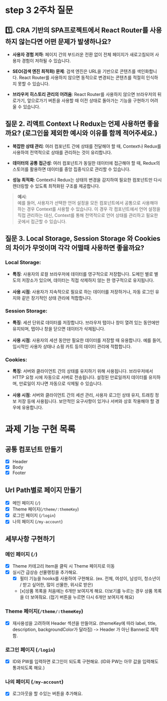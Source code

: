 # step 3 2주차 질문

## 1️⃣. CRA 기반의 SPA프로젝트에서 React Router를 사용하지 않는다면 어떤 문제가 발생하나요?

- **사용자 경험 저하**: 페이지 간의 부드러운 전환 없이 전체 페이지가 새로고침되어 사용자 경험이 저하될 수 있습니다.

- **SEO(검색 엔진 최적화) 문제**: 검색 엔진은 URL을 기반으로 콘텐츠를 색인화합니다. React Router를 사용하지 않으면 동적으로 변경되는 콘텐츠를 적절히 인식하지 못할 수 있습니다.

- **브라우저 히스토리 관리의 어려움**: React Router를 사용하지 않으면 브라우저의 뒤로가기, 앞으로가기 버튼을 사용할 때 이전 상태로 돌아가는 기능을 구현하기 어려울 수 있습니다.

## 질문 2. 리액트 Context 나 Redux는 언제 사용하면 좋을까요? (로그인을 제외한 예시와 이유를 함께 적어주세요.)

- **복잡한 상태 관리**: 여러 컴포넌트 간에 상태를 전달해야 할 때, Context나 Redux를 사용하여 전역적으로 상태를 관리하는 것이 유리합니다.

- **데이터의 공통 접근성**: 여러 컴포넌트가 동일한 데이터에 접근해야 할 때, Redux의 스토어를 활용하면 데이터를 중앙 집중식으로 관리할 수 있습니다.

- **성능 최적화**: Context나 Redux는 상태의 변경을 감지하여 필요한 컴포넌트만 다시 렌더링할 수 있도록 최적화된 구조를 제공합니다.

> **예시**:<br>예를 들어, 사용자가 선택한 언어 설정을 모든 컴포넌트에서 공통으로 사용해야 하는 경우 Context를 사용할 수 있습니다. 이 경우 각 컴포넌트에서 언어 설정을 직접 관리하는 대신, Context를 통해 전역적으로 언어 상태를 관리하고 필요한 곳에서 접근할 수 있습니다.

## 질문 3. Local Storage, Session Storage 와 Cookies의 차이가 무엇이며 각각 어떨때 사용하면 좋을까요?

### Local Storage:

- **특징**: 사용자의 로컬 브라우저에 데이터를 영구적으로 저장합니다. 도메인 별로 별도의 저장소가 있으며, 데이터는 직접 삭제하지 않는 한 영구적으로 유지됩니다.
  <br><br>
- **사용 시점**: 사용자가 지속적으로 필요로 하는 데이터를 저장하거나, 자동 로그인 유지와 같은 장기적인 상태 관리에 적합합니다.

### Session Storage:

- **특징**: 세션 단위로 데이터를 저장합니다. 브라우저 탭이나 창이 열려 있는 동안에만 유지되며, 탭이나 창을 닫으면 데이터가 삭제됩니다.
  <br><br>
- **사용 시점**: 사용자의 세션 동안만 필요한 데이터를 저장할 때 유용합니다. 예를 들어, 임시적인 사용자 상태나 쇼핑 카트 등의 데이터 관리에 적합합니다.

### Cookies:

- **특징**: 서버와 클라이언트 간의 상태를 유지하기 위해 사용됩니다. 브라우저에서 HTTP 요청 시에 자동으로 서버로 전송됩니다. 설정된 만료일까지 데이터를 유지하며, 만료일이 지나면 자동으로 삭제될 수 있습니다.
  <br><br>
- **사용 시점**: 서버와 클라이언트 간의 세션 관리, 사용자 로그인 상태 유지, 트래킹 정보 저장 등에 사용됩니다. 보안적인 요구사항이 있거나 서버와 상호 작용해야 할 경우에 유용합니다.

# 과제 기능 구현 목록

## 공통 컴포넌트 만들기

- [x] Header
- [x] Body
- [x] Footer

## Url Path별로 페이지 만들기

- [x] 메인 페이지 (`/`)
- [x] Theme 페이지(`/theme/:themeKey`)
- [x] 로그인 페이지 (`/login`)
- [x] 나의 페이지 (`/my-account`)

## 세부사항 구현하기

### 메인 페이지 (`/`)

- [x] Theme 카테고리 Item을 클릭 시 Theme 페이지로 이동
- [x] 실시간 급상승 선물랭킹을 추가해요.
  - [x] 필터 기능을 hooks를 사용하여 구현해요. (ex. 전체, 여성이, 남성이, 청소년이 / 받고 싶어한, 많이 선물한, 위시로 받은)
  - [x]상품 목록을 처음에는 6개만 보여지게 해요. 더보기를 누르는 경우 상품 목록을 더 보여줘요. (접기 버튼을 누르면 다시 6개만 보여지게 해요)

### Theme 페이지(`/theme/:themeKey`)

- [x] 재사용성을 고려하여 Header 섹션을 만들어요. (themeKey에 따라 label, title, description, backgroundColor가 달라짐) -> Header 가 아닌 Banner로 제작함.

### 로그인 페이지 (`/login`)

- [x] ID와 PW를 입력하면 로그인이 되도록 구현해요. (ID와 PW는 아무 값을 입력해도 통과되도록 해요.)

### 나의 페이지 (`/my-account`)

- [x] 로그아웃을 할 수있는 버튼을 추가해요.
